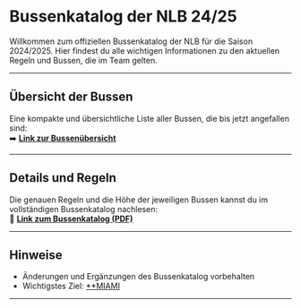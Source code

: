 # Bussenkatalog der NLB 24/25

Willkommen zum offiziellen Bussenkatalog der NLB für die Saison 2024/2025. Hier findest du alle wichtigen Informationen zu den aktuellen Regeln und Bussen, die im Team gelten.  

---

## Übersicht der Bussen

Eine kompakte und übersichtliche Liste aller Bussen, die bis jetzt angefallen sind:  
➡️ [**Link zur Bussenübersicht**](https://bussen-pfadi-nlb.vercel.app)

---

## Details und Regeln

Die genauen Regeln und die Höhe der jeweiligen Bussen kannst du im vollständigen Bussenkatalog nachlesen:  
📄 [**Link zum Bussenkatalog (PDF)**](https://nilstellenbach.github.io/BussenNlb.pdf)

---

## Hinweise

- Änderungen und Ergänzungen des Bussenkatalog vorbehalten
- Wichtigstes Ziel: [**MIAMI](https://open.spotify.com/wrapped/share/share-8b70a785d6cf4528a555fae66f967075?si=ZJbVkliiT-KzD3PUepH6vg&track-id=6e8Ou0wiqAzIpWb2eSxll8&feature=wrapped)

---
